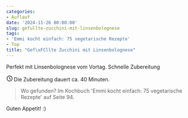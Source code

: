 ```yaml
---
categories:
- Auflauf
date: '2024-11-26 00:00:00'
slug: gefullte-zucchini-mit-linsenbolognese
tags:
- 'Emmi kocht einfach: 75 vegetarische Rezepte'
- Top
title: "Gef\xFCllte Zucchini mit Linsenbolognese"
---
```



Perfekt mit Linsenbolognese vom Vortag. Schnelle Zubereitung

<svg xmlns="http://www.w3.org/2000/svg" class="icon icon-tabler icon-tabler-clock" width="17" height="17" viewBox="0 0 22 22" stroke-width="2" stroke="currentColor" fill="none" stroke-linecap="round" stroke-linejoin="round">
  <path stroke="none" d="M0 0h24v24H0z"></path>
  <circle cx="12" cy="12" r="9"></circle>
  <polyline points="12 7 12 12 15 15"></polyline>
</svg> Die Zubereitung dauert ca. 40 Minuten.

> Wo gefunden? Im Kochbuch 'Emmi kocht einfach: 75 vegetarische Rezepte' auf Seite 94.

Guten Appetit! :)